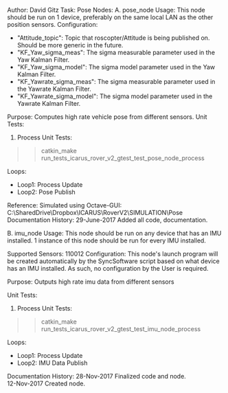 Author: David Gitz
Task: Pose
Nodes:
A. pose_node
Usage: This node should be run on 1 device, preferably on the same local LAN as the other position sensors.
Configuration:
 * "Attitude_topic": Topic that roscopter/Attitude is being published on.  Should be more generic in the future.
 * "KF_Yaw_sigma_meas": The sigma measurable parameter used in the Yaw Kalman Filter.
 * "KF_Yaw_sigma_model": The sigma model parameter used in the Yaw Kalman Filter.
 * "KF_Yawrate_sigma_meas": The sigma measurable parameter used in the Yawrate Kalman Filter.
 * "KF_Yawrate_sigma_model": The sigma model parameter used in the Yawrate Kalman Filter.

Purpose: Computes high rate vehicle pose from different sensors.
Unit Tests:
1.  Process Unit Tests:
  >>catkin_make run_tests_icarus_rover_v2_gtest_test_pose_node_process

Loops:
 * Loop1: Process Update
 * Loop2: Pose Publish

Reference:
Simulated using Octave-GUI: C:\SharedDrive\Dropbox\ICARUS\RoverV2\SIMULATION\Pose
Documentation History:
29-June-2017
Added all code, documentation.  

B. imu_node
Usage: This node should be run on any device that has an IMU installed.  1 instance of this node should be run for every IMU installed.

Supported Sensors: 
  110012
Configuration:
  This node's launch program will be created automatically by the SyncSoftware script based on what device has an IMU installed.  As such, no configuration
  by the User is required.

Purpose: Outputs high rate imu data from different sensors

Unit Tests:
1. Process Unit Tests:
  >>catkin_make run_tests_icarus_rover_v2_gtest_test_imu_node_process
  
Loops:
 * Loop1: Process Update
 * Loop2: IMU Data Publish

Documentation History:
28-Nov-2017
Finalized code and node.  
12-Nov-2017
Created node.